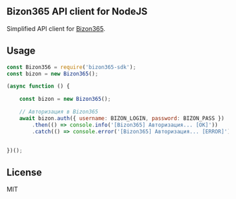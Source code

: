 ## Bizon365 API client for NodeJS

Simplified API client for [Bizon365](https://blog.bizon365.ru/api/v1/).


## Usage

```javascript
const Bizon356 = require('bizon365-sdk');
const bizon = new Bizon365();

(async function () {

	const bizon = new Bizon365();

	// Авторизация в Bizon365
	await bizon.auth({ username: BIZON_LOGIN, password: BIZON_PASS })
		.then(() => console.info('[Bizon365] Авторизация... [OK]'))
		.catch(() => console.error('[Bizon365] Авторизация... [ERROR]'));


})();
```

## License

MIT
